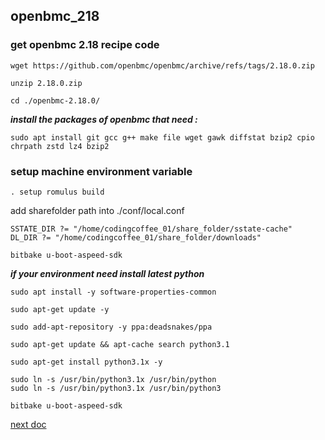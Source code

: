 ## openbmc_218
### get openbmc 2.18 recipe code
```shell
wget https://github.com/openbmc/openbmc/archive/refs/tags/2.18.0.zip

unzip 2.18.0.zip

cd ./openbmc-2.18.0/
```
***install the packages of openbmc that need :***
```shell
sudo apt install git gcc g++ make file wget gawk diffstat bzip2 cpio chrpath zstd lz4 bzip2
```

### setup machine environment variable
```shell
. setup romulus build
```
add sharefolder path into ./conf/local.conf
```shell
SSTATE_DIR ?= "/home/codingcoffee_01/share_folder/sstate-cache"
DL_DIR ?= "/home/codingcoffee_01/share_folder/downloads"

bitbake u-boot-aspeed-sdk
```
***if your environment need install latest python***
```shell
sudo apt install -y software-properties-common

sudo apt-get update -y

sudo add-apt-repository -y ppa:deadsnakes/ppa

sudo apt-get update && apt-cache search python3.1

sudo apt-get install python3.1x -y

sudo ln -s /usr/bin/python3.1x /usr/bin/python
sudo ln -s /usr/bin/python3.1x /usr/bin/python3

bitbake u-boot-aspeed-sdk
```

[next doc](https://github.com/chiyanglin-AStar/openbmc_218/meta-yourcompany/meta-yourmachine/README.md)
